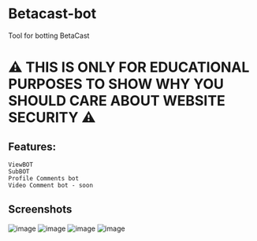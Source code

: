 # Betacast-bot
Tool for botting BetaCast


# ⚠ THIS IS ONLY FOR EDUCATIONAL PURPOSES TO SHOW WHY YOU SHOULD CARE ABOUT WEBSITE SECURITY ⚠

## Features:
```
ViewBOT
SubBOT
Profile Comments bot
Video Comment bot - soon
```

## Screenshots

![image](https://github.com/Zordon1337/Betacast-bot/assets/65111609/2943391e-6b01-440c-b91d-fc97b82fa981)
![image](https://github.com/Zordon1337/Betacast-bot/assets/65111609/d17f3f03-a6c7-4b75-a19b-a0a916720638)
![image](https://github.com/Zordon1337/Betacast-bot/assets/65111609/07cd02ef-6c38-4bfb-bc3f-96afe0b3b219)
![image](https://github.com/Zordon1337/Betacast-bot/assets/65111609/ada717da-8783-46da-9a9d-3216437b23d2)




